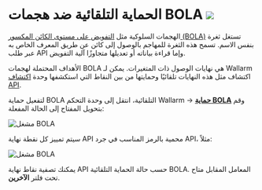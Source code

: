 # الحماية التلقائية ضد هجمات BOLA <a href="../../about-wallarm/subscription-plans/#subscription-plans"><img src="../../images/api-security-tag.svg" style="border: none;"></a>

الهجمات السلوكية مثل [التفويض على مستوى الكائن المكسور (BOLA)](../attacks-vulns-list.md#broken-object-level-authorization-bola) تستغل ثغرة بنفس الاسم. تسمح هذه الثغرة للمهاجم بالوصول إلى كائن عن طريق المعرف الخاص به عبر طلب API وإما قراءة بياناته أو تعديلها متجاوزًا آلية التفويض.

الأهداف المحتملة لهجمات BOLA هي نهايات الوصول ذات المتغيرات. يمكن لـ Wallarm اكتشاف مثل هذه النهايات تلقائيًا وحمايتها من بين النقاط التي استكشفها وحدة [اكتشاف API](overview.md).

لتفعيل حماية BOLA التلقائية، انتقل إلى وحدة التحكم Wallarm → [**حماية BOLA**](../admin-en/configuration-guides/protecting-against-bola.md) وقم بتحويل المفتاح إلى الحالة المفعلة:

![مشغل BOLA](../images/user-guides/bola-protection/trigger-enabled-state.png)

سيتم تمييز كل نقطة نهاية API محمية بالرمز المناسب في جرد API، مثلاً:

![مشغل BOLA](../images/about-wallarm-waf/api-discovery/endpoints-protected-against-bola.png)

يمكنك تصفية نقاط نهاية API حسب حالة الحماية التلقائية BOLA. المعامل المقابل متاح تحت فلتر **الآخرين**.